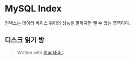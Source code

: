 # MySQL Index

인덱스는 데이터 베이스 쿼리의 성능을 말하자면 뺄 수 없는 영역이다. 

## 디스크 읽기 방






> Written with [StackEdit](https://stackedit.io/).
<!--stackedit_data:
eyJoaXN0b3J5IjpbMjQxNzA5ODM2LDg0MDgyNTQwXX0=
-->